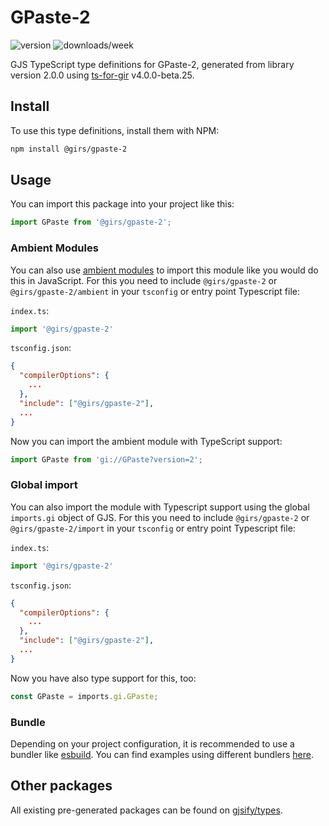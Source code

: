 
# GPaste-2

![version](https://img.shields.io/npm/v/@girs/gpaste-2)
![downloads/week](https://img.shields.io/npm/dw/@girs/gpaste-2)


GJS TypeScript type definitions for GPaste-2, generated from library version 2.0.0 using [ts-for-gir](https://github.com/gjsify/ts-for-gir) v4.0.0-beta.25.


## Install

To use this type definitions, install them with NPM:
```bash
npm install @girs/gpaste-2
```

## Usage

You can import this package into your project like this:
```ts
import GPaste from '@girs/gpaste-2';
```

### Ambient Modules

You can also use [ambient modules](https://github.com/gjsify/ts-for-gir/tree/main/packages/cli#ambient-modules) to import this module like you would do this in JavaScript.
For this you need to include `@girs/gpaste-2` or `@girs/gpaste-2/ambient` in your `tsconfig` or entry point Typescript file:

`index.ts`:
```ts
import '@girs/gpaste-2'
```

`tsconfig.json`:
```json
{
  "compilerOptions": {
    ...
  },
  "include": ["@girs/gpaste-2"],
  ...
}
```

Now you can import the ambient module with TypeScript support: 

```ts
import GPaste from 'gi://GPaste?version=2';
```

### Global import

You can also import the module with Typescript support using the global `imports.gi` object of GJS.
For this you need to include `@girs/gpaste-2` or `@girs/gpaste-2/import` in your `tsconfig` or entry point Typescript file:

`index.ts`:
```ts
import '@girs/gpaste-2'
```

`tsconfig.json`:
```json
{
  "compilerOptions": {
    ...
  },
  "include": ["@girs/gpaste-2"],
  ...
}
```

Now you have also type support for this, too:

```ts
const GPaste = imports.gi.GPaste;
```

### Bundle

Depending on your project configuration, it is recommended to use a bundler like [esbuild](https://esbuild.github.io/). You can find examples using different bundlers [here](https://github.com/gjsify/ts-for-gir/tree/main/examples).

## Other packages

All existing pre-generated packages can be found on [gjsify/types](https://github.com/gjsify/types).


